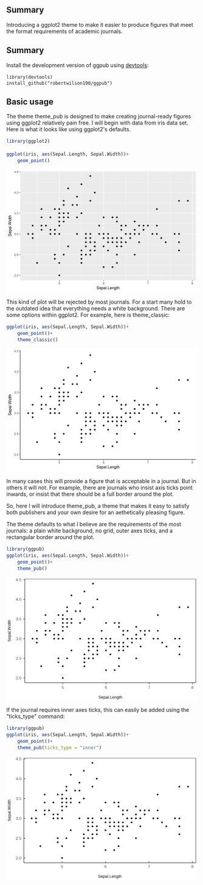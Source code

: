 Summary
--------

Introducing a ggplot2 theme to make it easier to produce figures that meet the format requirements of academic journals.

Summary
--------

Install the development version of ggpub using [devtools](https://github.com/hadley/devtools):

```
library(devtools)
install_github("robertwilson190/ggpub")
```
Basic usage
--------
The theme theme_pub is designed to make creating journal-ready figures using ggplot2 relatively pain free. I will begin with data from iris data set. Here is what it looks like using ggplot2's defaults.

``` r
library(ggplot2)

ggplot(iris, aes(Sepal.Length, Sepal.Width))+
	geom_point()
```
![](read_me_1.png)

This kind of plot will be rejected by most journals. For a start many hold to the outdated idea that everything needs a white background. There are some options within ggplot2. For example, here is theme_classic:

``` r
ggplot(iris, aes(Sepal.Length, Sepal.Width))+
	geom_point()+
	theme_classic()
```
![](read_me_2.png)

In many cases this will provide a figure that is acceptable in a journal. But in others it will not. For example, there are journals who insist axis ticks point inwards, or insist that there should be a full border around the plot.

So, here I will introduce theme_pub, a theme that makes it easy to satisfy both publishers and your own desire for an aethetically pleasing figure.

The theme defaults to what I believe are the requirements of the most journals: a plain white background, no grid, outer axes ticks, and a rectangular border around the plot.

``` r
library(ggpub)
ggplot(iris, aes(Sepal.Length, Sepal.Width))+
	geom_point()+
	theme_pub()
```
![](read_me_3.png)

If the journal requires inner axes ticks, this can easily be added using the "ticks_type" command:
``` r
library(ggpub)
ggplot(iris, aes(Sepal.Length, Sepal.Width))+
	geom_point()+
	theme_pub(ticks_type = "inner")
```
![](read_me_4.png)
